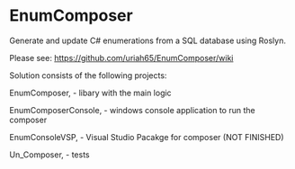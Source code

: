 # EnumComposer
Generate and update C# enumerations from a SQL database using Roslyn.

 Please see: https://github.com/uriah65/EnumComposer/wiki
 
 Solution consists of the following projects:
 
 EnumComposer, - libary with the main logic
 
 EnumComposerConsole, - windows console application to run the composer
 
 EnumConsoleVSP, - Visual Studio Pacakge for composer (NOT FINISHED)
 
 Un_Composer, - tests
